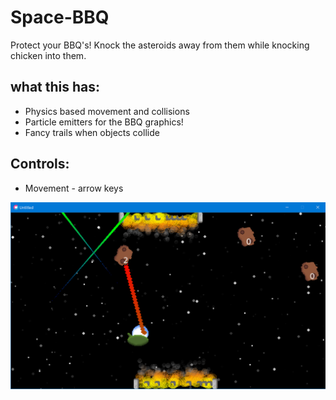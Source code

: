 # Space-BBQ

Protect your BBQ's!  Knock the asteroids away from them while knocking chicken into them.

## what this has:
- Physics based movement and collisions
- Particle emitters for the BBQ graphics!
- Fancy trails when objects collide

## Controls:
- Movement - arrow keys

![screenshot](./screenshot1.png)
